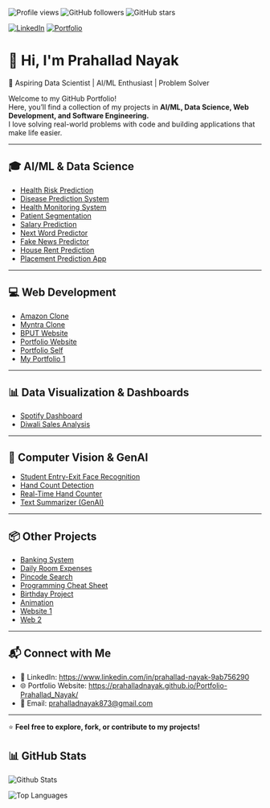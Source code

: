 ![Profile views](https://komarev.com/ghpvc/?username=Prahalladnayak&color=blue)
![GitHub followers](https://img.shields.io/github/followers/Prahalladnayak?style=social)
![GitHub stars](https://img.shields.io/github/stars/Prahalladnayak?style=social)

[![LinkedIn](https://img.shields.io/badge/LinkedIn-Profile-blue?logo=linkedin&logoColor=white)](https://www.linkedin.com/in/prahallad-nayak-9ab756290)
[![Portfolio](https://img.shields.io/badge/Portfolio-Website-blue?logo=google-chrome&logoColor=white)](https://prahalladnayak.github.io/Portfolio-Prahallad_Nayak/)


# 👋 Hi, I'm Prahallad Nayak  
🎯 Aspiring Data Scientist | AI/ML Enthusiast | Problem Solver  

Welcome to my GitHub Portfolio!  
Here, you’ll find a collection of my projects in **AI/ML, Data Science, Web Development, and Software Engineering.**  
I love solving real-world problems with code and building applications that make life easier.  

---

## 🎓 AI/ML & Data Science
- [Health Risk Prediction](https://github.com/Prahalladnayak/Health_Risk_Prediction_Project)  
- [Disease Prediction System](https://github.com/Prahalladnayak/Disease_Prediction_Project)  
- [Health Monitoring System](https://github.com/Prahalladnayak/Health_Monitering_System_Project)  
- [Patient Segmentation](https://github.com/Prahalladnayak/Patient-Segmentation-Project)  
- [Salary Prediction](https://github.com/Prahalladnayak/Salary_predict_Project)  
- [Next Word Predictor](https://github.com/Prahalladnayak/Next_Word_Predictor)  
- [Fake News Predictor](https://github.com/Prahalladnayak/Fake_News_Predictor)  
- [House Rent Prediction](https://github.com/Prahalladnayak/House_Rent_Prediction)  
- [Placement Prediction App](https://github.com/Prahalladnayak/Placement-Prediction-App)  

---

## 💻 Web Development
- [Amazon Clone](https://github.com/Prahalladnayak/AmazonClone)  
- [Myntra Clone](https://github.com/Prahalladnayak/Myntra_Project)  
- [BPUT Website](https://github.com/Prahalladnayak/BPUT_WEBSITE)  
- [Portfolio Website](https://github.com/Prahalladnayak/Portfolio-Prahallad_Nayak)  
- [Portfolio Self](https://github.com/Prahalladnayak/Portfolio_Self_)  
- [My Portfolio 1](https://github.com/Prahalladnayak/My_Portfolio1)  

---

## 📊 Data Visualization & Dashboards
- [Spotify Dashboard](https://github.com/Prahalladnayak/Spotify-Dashboard)  
- [Diwali Sales Analysis](https://github.com/Prahalladnayak/Diwali_sales-Analysis_Project)  

---

## 🤖 Computer Vision & GenAI
- [Student Entry-Exit Face Recognition](https://github.com/Prahalladnayak/Student-Entry-Exit-System)  
- [Hand Count Detection](https://github.com/Prahalladnayak/Hand-Count-Detection)  
- [Real-Time Hand Counter](https://github.com/Prahalladnayak/Real_Time_Hand_Counter)  
- [Text Summarizer (GenAI)](https://github.com/Prahalladnayak/Summerizer_Project_GenAi)  

---

## 📦 Other Projects
- [Banking System](https://github.com/Prahalladnayak/Banking_System)  
- [Daily Room Expenses](https://github.com/Prahalladnayak/Daily_Room_Expences)  
- [Pincode Search](https://github.com/Prahalladnayak/Pincode_Search)  
- [Programming Cheat Sheet](https://github.com/Prahalladnayak/Project_-Pogramming_Cheet_Sheet-)  
- [Birthday Project](https://github.com/Prahalladnayak/Birth_Day)  
- [Animation](https://github.com/Prahalladnayak/Animation1)  
- [Website 1](https://github.com/Prahalladnayak/Website1)  
- [Web 2](https://github.com/Prahalladnayak/Web2)  

---

## 📬 Connect with Me
- 💼 LinkedIn: https://www.linkedin.com/in/prahallad-nayak-9ab756290
- 🌐 Portfolio Website:  https://prahalladnayak.github.io/Portfolio-Prahallad_Nayak/   
- 📧 Email: prahalladnayak873@gmail.com

---

⭐ **Feel free to explore, fork, or contribute to my projects!**  
## 📊 GitHub Stats

![Github Stats](https://github-readme-stats.vercel.app/api?username=Prahalladnayak&show_icons=true&count_private=true&theme=radical)

![Top Languages](https://github-readme-stats.vercel.app/api/top-langs/?username=Prahalladnayak&layout=compact&theme=radical)

